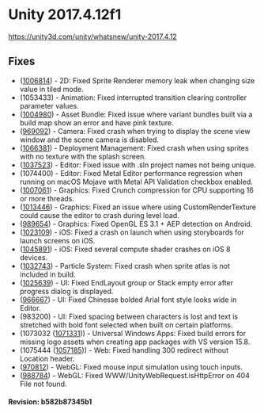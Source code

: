 # Unity 2017.4.12f1

https://unity3d.com/unity/whatsnew/unity-2017.4.12

## Fixes



*   ([1006814](https://issuetracker.unity3d.com/product/unity/issues/guid/1006814/)) - 2D: Fixed Sprite Renderer memory leak when changing size value in tiled mode.
*   (1053433) - Animation: Fixed interrupted transition clearing controller parameter values.
*   ([1004980](https://issuetracker.unity3d.com/product/unity/issues/guid/1004980/)) - Asset Bundle: Fixed issue where variant bundles built via a build map show an error and have pink texture.
*   ([969092](https://issuetracker.unity3d.com/product/unity/issues/guid/969092/)) - Camera: Fixed crash when trying to display the scene view window and the scene camera is disabled.
*   ([1066381](https://issuetracker.unity3d.com/product/unity/issues/guid/1066381/)) - Deployment Management: Fixed crash when using sprites with no texture with the splash screen.
*   ([1037523](https://issuetracker.unity3d.com/product/unity/issues/guid/1037523/)) - Editor: Fixed issue with .sln project names not being unique.
*   (1074400) - Editor: Fixed Metal Editor performance regression when running on macOS Mojave with Metal API Validation checkbox enabled.
*   ([1007061](https://issuetracker.unity3d.com/product/unity/issues/guid/1007061/)) - Graphics: Fixed Crunch compression for CPU supporting 16 or more threads.
*   ([1013446](https://issuetracker.unity3d.com/product/unity/issues/guid/1013446/)) - Graphics: Fixed an issue where using CustomRenderTexture could cause the editor to crash during level load.
*   ([989654](https://issuetracker.unity3d.com/product/unity/issues/guid/989654/)) - Graphics: Fixed OpenGL ES 3.1 + AEP detection on Android.
*   ([1023109](https://issuetracker.unity3d.com/product/unity/issues/guid/1023109/)) - iOS: Fixed a crash on launch when using storyboards for launch screens on iOS.
*   ([1045891](https://issuetracker.unity3d.com/product/unity/issues/guid/1027704/)) - iOS: Fixed several compute shader crashes on iOS 8 devices.
*   ([1032743](https://issuetracker.unity3d.com/product/unity/issues/guid/1032743/)) - Particle System: Fixed crash when sprite atlas is not included in build.
*   ([1025639](https://issuetracker.unity3d.com/product/unity/issues/guid/1025639/)) - UI: Fixed EndLayout group or Stack empty error after progress dialog is displayed.
*   ([966667](https://issuetracker.unity3d.com/product/unity/issues/guid/966667/)) - UI: Fixed Chinesse bolded Arial font style looks wide in Editor.
*   (983200) - UI: Fixed spacing between characters is lost and text is stretched with bold font selected when built on certain platforms.
*   (1073032 ([1071331](https://issuetracker.unity3d.com/product/unity/issues/guid/1071331/))) - Universal Windows Apps: Fixed build errors for missing logo assets when creating app packages with VS version 15.8.
*   (1075444 ([1057185](https://issuetracker.unity3d.com/product/unity/issues/guid/1057185/))) - Web: Fixed handling 300 redirect without Location header.
*   ([970812](https://issuetracker.unity3d.com/product/unity/issues/guid/970812/)) - WebGL: Fixed mouse input simulation using touch inputs.
*   ([988784](https://issuetracker.unity3d.com/product/unity/issues/guid/988784/)) - WebGL: Fixed WWW/UnityWebRequest.isHttpError on 404 File not found.

#### Revision: b582b87345b1